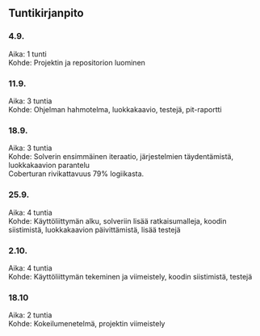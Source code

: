 ## Tuntikirjanpito

### 4.9.

Aika: 1 tunti  
Kohde: Projektin ja repositorion luominen

### 11.9.

Aika: 3 tuntia  
Kohde: Ohjelman hahmotelma, luokkakaavio, testejä, pit-raportti

### 18.9.

Aika: 3 tuntia  
Kohde: Solverin ensimmäinen iteraatio, järjestelmien täydentämistä, luokkakaavion parantelu  
Coberturan rivikattavuus 79% logiikasta.

### 25.9.

Aika: 4 tuntia  
Kohde: Käyttöliittymän alku, solveriin lisää ratkaisumalleja, koodin siistimistä, luokkakaavion päivittämistä, lisää testejä

### 2.10.

Aika: 4 tuntia  
Kohde: Käyttöliittymän tekeminen ja viimeistely, koodin siistimistä, testejä

### 18.10

Aika: 2 tuntia  
Kohde: Kokeilumenetelmä, projektin viimeistely
